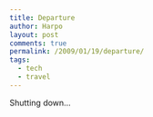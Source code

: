```yaml
---
title: Departure
author: Harpo
layout: post
comments: true
permalink: /2009/01/19/departure/
tags:
  - tech
  - travel
---
```

Shutting down&#8230;
